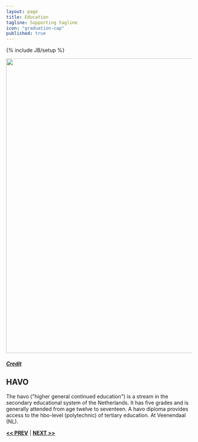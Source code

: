 ```yaml
---
layout: page
title: Education
tagline: Supporting tagline
icon: "graduation-cap"
published: true
---
```


{% include JB/setup %}

<a href="https://www.flickr.com/photos/ryantylersmith/14033211423" title="View photo on Flickr" target="_blank"><img src="https://farm8.staticflickr.com/7172/14033211423_b780c09f1e_b.jpg" style="width: 800px;"></a><br />
<h5><a href="https://www.flickr.com/people/ryantylersmith/" title="View user on Flickr" target="_blank">Credit</a></h5>

## HAVO
The havo ("higher general continued education") is a stream in the secondary educational system of the Netherlands. It has five grades and is generally attended from age twelve to seventeen. A havo diploma provides access to the hbo-level (polytechnic) of tertiary education. At Veenendaal (NL).

<a href="/tools.html#top" title="My Development Tools"><b><< PREV</b></a> &#124; <a href="/past.html#top" title="Past experiences"><b>NEXT >></b></a>
